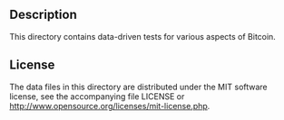 Description
------------

This directory contains data-driven tests for various aspects of Bitcoin.

License
--------

The data files in this directory are distributed under the MIT software
license, see the accompanying file LICENSE or
http://www.opensource.org/licenses/mit-license.php.

